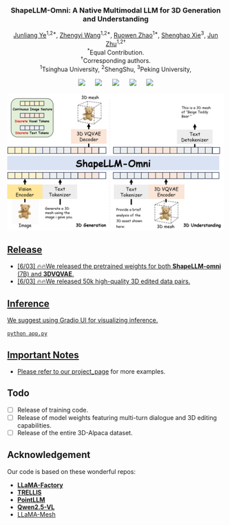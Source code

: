 <p align="center">
  <h3 align="center"><strong>ShapeLLM-Omni: A Native Multimodal LLM for 3D Generation and Understanding</strong></h3>

<p align="center">
    <a href="https://jamesyjl.github.io/">Junliang Ye</a><sup>1,2*</sup>,
    <a href="https://thuwzy.github.io/">Zhengyi Wang</a><sup>1,2*</sup>,
    <a href="https://zhaorw02.github.io/">Ruowen Zhao</a><sup>1*</sup>,
    <a href="">Shenghao Xie</a><sup>3</sup>,
    <a href="https://ml.cs.tsinghua.edu.cn/~jun/index.shtml">Jun Zhu</a><sup>1,2†</sup>
    <br>
    <sup>*</sup>Equal Contribution.
    <br>
    <sup>†</sup>Corresponding authors.
    <br>
    <sup>1</sup>Tsinghua University,
    <sup>2</sup>ShengShu,
    <sup>3</sup>Peking University,
</p>

<div align="center">

<a href='https://arxiv.org/abs/2503.15265'><img src='https://img.shields.io/badge/arXiv-2503.15265-b31b1b.svg'></a> &nbsp;&nbsp;&nbsp;&nbsp;
 <a href='https://zhaorw02.github.io/DeepMesh/'><img src='https://img.shields.io/badge/Project-Page-Green'></a> &nbsp;&nbsp;&nbsp;&nbsp;
 <a><img src='https://img.shields.io/badge/License-MIT-blue'></a> &nbsp;&nbsp;&nbsp;&nbsp;
<a href="https://huggingface.co/zzzrw/DeepMesh/tree/main"><img src="https://img.shields.io/badge/%F0%9F%A4%97%20Weights-HF-orange"></a> &nbsp;&nbsp;&nbsp;&nbsp;
<a href='https://www.youtube.com/watch?v=6grL7bSbQ2w'><img src='https://img.shields.io/badge/Youtube-Video-b31b1b.svg'>

</div>

<p align="center">
    <img src="assets/head.jpg">
</p>

## Release
- [6/03] 🔥🔥We released the pretrained weights for both **ShapeLLM-omni** (7B) and **3DVQVAE**.
- [6/03] 🔥🔥We released 50k high-quality 3D edited data pairs.

## Inference
We suggest using Gradio UI for visualizing inference.
```
python app.py
```

## Important Notes
- Please refer to our [project_page](https://zhaorw02.github.io/DeepMesh/) for more examples.
## Todo
- [ ] Release of training code.
- [ ] Release of model weights featuring multi-turn dialogue and 3D editing capabilities.
- [ ] Release of the entire 3D-Alpaca dataset.

## Acknowledgement
Our code is based on these wonderful repos:
* **[LLaMA-Factory](https://github.com/hiyouga/LLaMA-Factory)**
* **[TRELLIS](https://github.com/microsoft/TRELLIS)**
* **[PointLLM](https://github.com/OpenRobotLab/PointLLM)**
* **[Qwen2.5-VL](https://github.com/QwenLM/Qwen2.5-VL)**
* [LLaMA-Mesh](https://github.com/nv-tlabs/LLaMA-Mesh)


